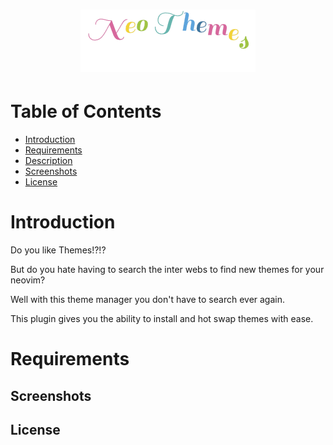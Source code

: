 # <p align="center"><img src="./img/neo-themes.gif" alt="Neo Themes Img" /></p>

# Table of Contents

- [Introduction](#introduction)
- [Requirements](#requirements)
- [Description](#description)
- [Screenshots](#screenshots)
- [License](#license)

# Introduction

Do you like Themes!?!?

But do you hate having to search the inter webs to find new themes for your neovim?

Well with this theme manager you don't have to search ever again.

This plugin gives you the ability to install and hot swap themes with ease.

# Requirements

## Screenshots

## License
